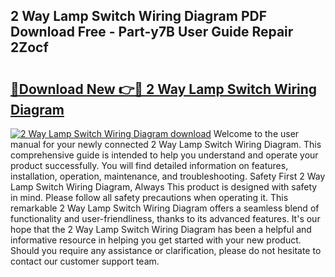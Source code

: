 ## 2 Way Lamp Switch Wiring Diagram PDF Download Free - Part-y7B User Guide Repair 2Zocf

# <h2><a href="http://dfidl59.blite.top/?on=2+Way+Lamp+Switch+Wiring+Diagram">🔗Download New 👉🔴 2 Way Lamp Switch Wiring Diagram</a></h2>

[![2 Way Lamp Switch Wiring Diagram download](https://i.imgur.com/lujVjoI.png)](http://dfidl59.blite.top/?on=2+Way+Lamp+Switch+Wiring+Diagram)
Welcome to the user manual for your newly connected 2 Way Lamp Switch Wiring Diagram. This comprehensive guide is intended to help you understand and operate your product successfully. You will find detailed information on features, installation, operation, maintenance, and troubleshooting. Safety First 2 Way Lamp Switch Wiring Diagram, Always This product is designed with safety in mind. Please follow all safety precautions when operating it. This remarkable 2 Way Lamp Switch Wiring Diagram offers a seamless blend of functionality and user-friendliness, thanks to its advanced features. It's our hope that the 2 Way Lamp Switch Wiring Diagram has been a helpful and informative resource in helping you get started with your new product. Should you require any assistance or clarification, please do not hesitate to contact our customer support team.
